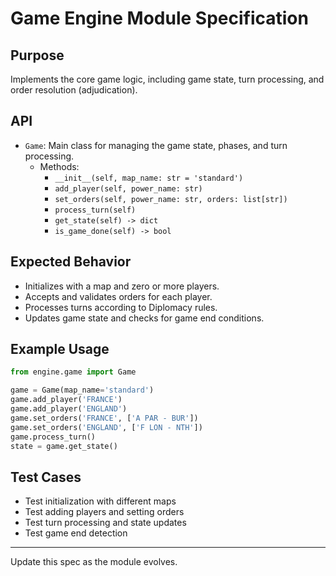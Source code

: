 # Game Engine Module Specification

## Purpose
Implements the core game logic, including game state, turn processing, and order resolution (adjudication).

## API
- `Game`: Main class for managing the game state, phases, and turn processing.
  - Methods:
    - `__init__(self, map_name: str = 'standard')`
    - `add_player(self, power_name: str)`
    - `set_orders(self, power_name: str, orders: list[str])`
    - `process_turn(self)`
    - `get_state(self) -> dict`
    - `is_game_done(self) -> bool`

## Expected Behavior
- Initializes with a map and zero or more players.
- Accepts and validates orders for each player.
- Processes turns according to Diplomacy rules.
- Updates game state and checks for game end conditions.

## Example Usage
```python
from engine.game import Game

game = Game(map_name='standard')
game.add_player('FRANCE')
game.add_player('ENGLAND')
game.set_orders('FRANCE', ['A PAR - BUR'])
game.set_orders('ENGLAND', ['F LON - NTH'])
game.process_turn()
state = game.get_state()
```

## Test Cases
- Test initialization with different maps
- Test adding players and setting orders
- Test turn processing and state updates
- Test game end detection

---

Update this spec as the module evolves.
